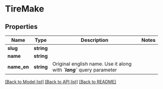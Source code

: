 # TireMake

## Properties
Name | Type | Description | Notes
------------ | ------------- | ------------- | -------------
**slug** | **string** |  | 
**name** | **string** |  | 
**name_en** | **string** | Original english name. Use it along with _**&#x60;lang&#x60;**_ query parameter | 

[[Back to Model list]](../README.md#documentation-for-models) [[Back to API list]](../README.md#documentation-for-api-endpoints) [[Back to README]](../README.md)


